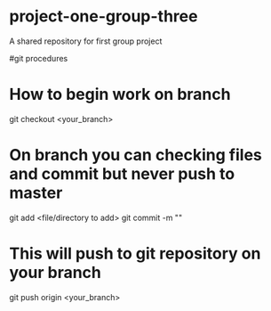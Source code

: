 # project-one-group-three
A shared repository for first group project

#git procedures

# How to begin work on branch
git checkout <your_branch>
# On branch you can checking files and commit but never push to master
git add <file/directory to add>
git commit -m "<comment for commit>"
# This will push to git repository on your branch
git push origin <your_branch>